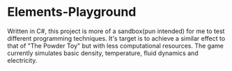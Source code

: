 # Elements-Playground

Written in C#, this project is more of a sandbox(pun intended) for me to test different programming techniques. It's target is to achieve a similar effect to that of "The Powder Toy" but with less computational resources. 
The game currently simulates basic density, temperature, fluid dynamics and electricity.
